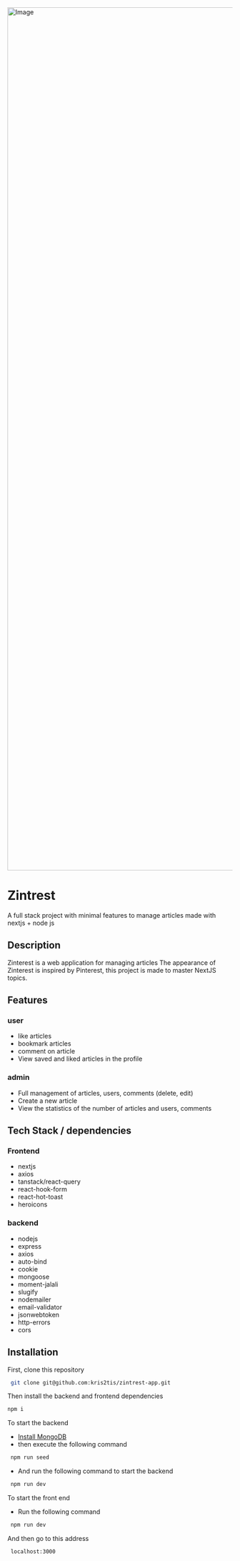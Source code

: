 <img width="3760" height="1932" alt="Image" src="https://github.com/user-attachments/assets/d2a557e9-8cdd-4489-b449-b1d141d9cfd1" />

# Zintrest
A full stack project with minimal features to manage articles made with nextjs + node js
## Description
Zinterest is a web application for managing articles
The appearance of Zinterest is inspired by Pinterest, this project is made to master NextJS topics.
## Features
### user
- like articles
- bookmark articles
- comment on article
- View saved and liked articles in the profile
### admin
- Full management of articles, users, comments (delete, edit)
- Create a new article
- View the statistics of the number of articles and users, comments
## Tech Stack / dependencies
### Frontend
- nextjs
- axios
- tanstack/react-query
- react-hook-form
- react-hot-toast
- heroicons
### backend
- nodejs
- express
- axios
- auto-bind
- cookie
- mongoose
- moment-jalali
- slugify
- nodemailer
- email-validator
- jsonwebtoken
- http-errors
- cors
## Installation
First, clone this repository
```bash
 git clone git@github.com:kris2tis/zintrest-app.git
```
Then install the backend and frontend dependencies
```bash
npm i 
```
To start the backend
- [Install MongoDB](https://www.mongodb.com/docs/manual/installation/)
- then execute the following command
```bash
 npm run seed
```
- And run the following command to start the backend
```bash
 npm run dev
```
To start the front end 
- Run the following command
```bash
 npm run dev
```
And then go to this address
```bash
 localhost:3000
```








